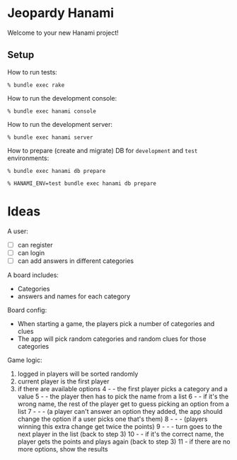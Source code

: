 # Jeopardy Hanami

Welcome to your new Hanami project!

## Setup

How to run tests:

```
% bundle exec rake
```

How to run the development console:

```
% bundle exec hanami console
```

How to run the development server:

```
% bundle exec hanami server
```

How to prepare (create and migrate) DB for `development` and `test` environments:

```
% bundle exec hanami db prepare

% HANAMI_ENV=test bundle exec hanami db prepare
```


# Ideas

A user:
- [ ] can register
- [ ] can login
- [ ] can add answers in different categories

A board includes:

- Categories
- answers and names for each category

Board config:

- When starting a game, the players pick a number of categories and clues
- The app will pick random categories and random clues for those categories

Game logic:

1. logged in players will be sorted randomly
2. current player is the first player
3. if there are available options
   4 - - the first player picks a category and a value
   5 - - the player then has to pick the name from a list
   6 - - if it's the wrong name, the rest of the player get to guess picking an option from a list
   7 - - - (a player can't answer an option they added, the app should change the option if a user picks one that's them)
   8 - - - (players winning this extra change get twice the points)
   9 - - - turn goes to the next player in the list (back to step 3)
   10 - - if it's the correct name, the player gets the points and plays again (back to step 3)
   11 - if there are no more options, show the results
